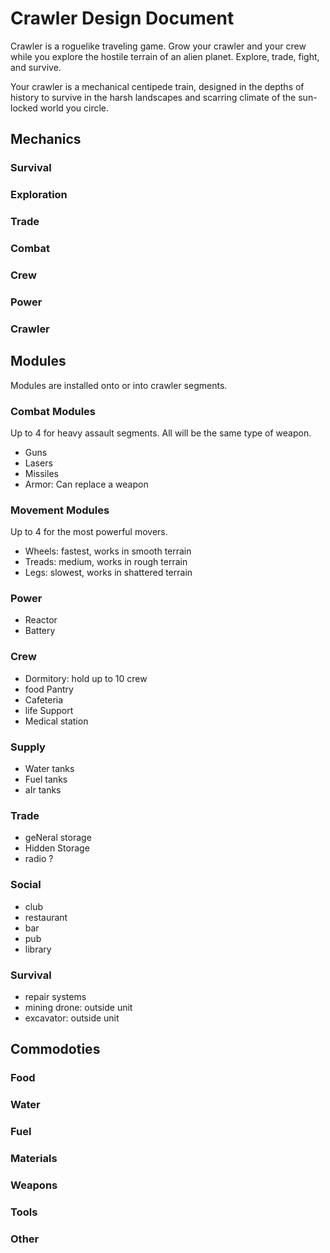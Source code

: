 ﻿# Crawler Design Document
Crawler is a roguelike traveling game. Grow your crawler and your crew while you explore the hostile terrain of an alien planet. Explore, trade, fight, and survive. 

Your crawler is a mechanical centipede train, designed in the depths of history to survive in the harsh landscapes and scarring climate of the sun-locked world you circle.

## Mechanics

### Survival
### Exploration
### Trade
### Combat
### Crew
### Power
### Crawler


## Modules
Modules are installed onto or into crawler segments.
### Combat Modules
Up to 4 for heavy assault segments. All will be the same type of weapon. 
* Guns
* Lasers
* Missiles
* Armor: Can replace a weapon
### Movement Modules
Up to 4 for the most powerful movers.
* Wheels: fastest, works in smooth terrain
* Treads: medium, works in rough terrain
* Legs: slowest, works in shattered terrain
### Power
* Reactor
* Battery
### Crew
* Dormitory: hold up to 10 crew
* food Pantry
* Cafeteria
* life Support
* Medical station
### Supply
* Water tanks
* Fuel tanks
* aIr tanks
### Trade
* geNeral storage
* Hidden Storage
* radio ?
### Social
* club
* restaurant
* bar
* pub
* library
### Survival
* repair systems
* mining drone: outside unit
* excavator: outside unit 

## Commodoties
### Food
### Water
### Fuel
### Materials
### Weapons
### Tools
### Other
